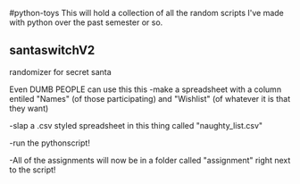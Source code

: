 #python-toys
This will hold a collection of all the random scripts I've made with python over the past semester or so.


## santaswitchV2
randomizer for secret santa

Even DUMB PEOPLE can use this this
-make a spreadsheet with a column entiled "Names" (of those participating) and "Wishlist" (of whatever it is that they want)

-slap a .csv styled spreadsheet in this thing called "naughty_list.csv"

-run the pythonscript!

-All of the assignments will now be in a folder called "assignment" right next to the script!
